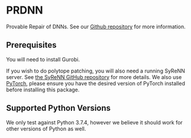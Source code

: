 # PRDNN
Provable Repair of DNNs. See our [Github
repository](https://github.com/95616ARG/PRDNN) for more information.

## Prerequisites
You will need to install Gurobi.

If you wish to do polytope patching, you will also need a running SyReNN
server. See [the SyReNN GitHub repository](https://github.com/95616ARG/syrenn)
for more details. We also use [PyTorch](https://pytorch.org/), please ensure
you have the desired version of PyTorch installed before installing this
package.

## Supported Python Versions
We only test against Python 3.7.4, however we believe it should work for other
versions of Python as well.
